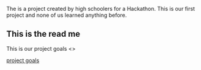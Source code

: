 The is  a project created by high schoolers for a Hackathon. This is our first project and none of us learned anything before.

<!DOCTYPE html>
<html>
<head>
<title>  </title>
</head>

<body>
<h2> This is the read me </h2>
<p> This is our project goals <>
<nav>
<a href="/projectgoals.md/">project goals</a>
